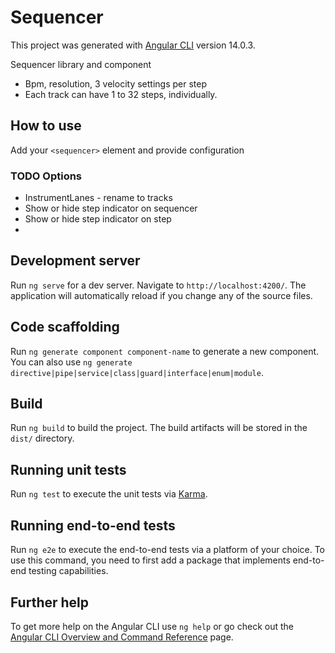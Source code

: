 # Sequencer

This project was generated with [Angular CLI](https://github.com/angular/angular-cli) version 14.0.3.

Sequencer library and component
 - Bpm, resolution, 3 velocity settings per step
 - Each track can have 1 to 32 steps, individually.

## How to use
Add your `<sequencer>` element and provide configuration

### TODO Options
- InstrumentLanes - rename to tracks
- Show or hide step indicator on sequencer
- Show or hide step indicator on step
- 



## Development server

Run `ng serve` for a dev server. Navigate to `http://localhost:4200/`. The application will automatically reload if you change any of the source files.

## Code scaffolding

Run `ng generate component component-name` to generate a new component. You can also use `ng generate directive|pipe|service|class|guard|interface|enum|module`.

## Build

Run `ng build` to build the project. The build artifacts will be stored in the `dist/` directory.

## Running unit tests

Run `ng test` to execute the unit tests via [Karma](https://karma-runner.github.io).

## Running end-to-end tests

Run `ng e2e` to execute the end-to-end tests via a platform of your choice. To use this command, you need to first add a package that implements end-to-end testing capabilities.

## Further help

To get more help on the Angular CLI use `ng help` or go check out the [Angular CLI Overview and Command Reference](https://angular.io/cli) page.
